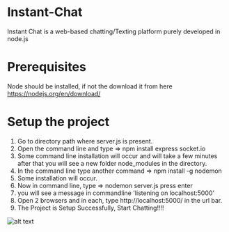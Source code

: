 # Instant-Chat
Instant Chat is a web-based chatting/Texting platform purely developed in node.js 

# Prerequisites

Node should be installed, if not the download it from here https://nodejs.org/en/download/

# Setup the project

1. Go to directory path where server.js is present.
2. Open the command line and type => npm install express socket.io
3. Some command line installation will occur and will take a few minutes after that you will see a new folder node_modules in the directory.
4. In the command line type another command => npm install -g nodemon 
5. Some installation will occur.
6. Now in command line, type => nodemon server.js press enter
7. you will see a message in commandline 'listening on localhost:5000'
8. Open 2 browsers and in each, type http://localhost:5000/ in the url bar.
9. The Project is Setup Successfully, Start Chatting!!!!   


![alt text](https://github.com/[info3g]/[Instant-Chat]/blob/[Master]/InstantChat.png?raw=true)
